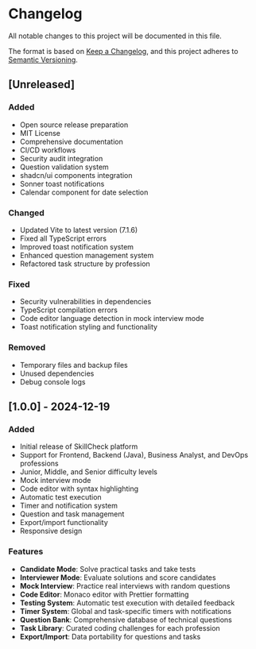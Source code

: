 # Changelog

All notable changes to this project will be documented in this file.

The format is based on [Keep a Changelog](https://keepachangelog.com/en/1.0.0/),
and this project adheres to [Semantic Versioning](https://semver.org/spec/v2.0.0.html).

## [Unreleased]

### Added
- Open source release preparation
- MIT License
- Comprehensive documentation
- CI/CD workflows
- Security audit integration
- Question validation system
- shadcn/ui components integration
- Sonner toast notifications
- Calendar component for date selection

### Changed
- Updated Vite to latest version (7.1.6)
- Fixed all TypeScript errors
- Improved toast notification system
- Enhanced question management system
- Refactored task structure by profession

### Fixed
- Security vulnerabilities in dependencies
- TypeScript compilation errors
- Code editor language detection in mock interview mode
- Toast notification styling and functionality

### Removed
- Temporary files and backup files
- Unused dependencies
- Debug console logs

## [1.0.0] - 2024-12-19

### Added
- Initial release of SkillCheck platform
- Support for Frontend, Backend (Java), Business Analyst, and DevOps professions
- Junior, Middle, and Senior difficulty levels
- Mock interview mode
- Code editor with syntax highlighting
- Automatic test execution
- Timer and notification system
- Question and task management
- Export/import functionality
- Responsive design

### Features
- **Candidate Mode**: Solve practical tasks and take tests
- **Interviewer Mode**: Evaluate solutions and score candidates
- **Mock Interview**: Practice real interviews with random questions
- **Code Editor**: Monaco editor with Prettier formatting
- **Testing System**: Automatic test execution with detailed feedback
- **Timer System**: Global and task-specific timers with notifications
- **Question Bank**: Comprehensive database of technical questions
- **Task Library**: Curated coding challenges for each profession
- **Export/Import**: Data portability for questions and tasks
